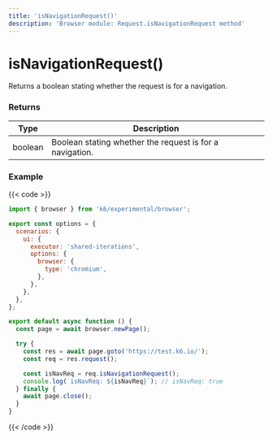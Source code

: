 ```yaml
---
title: 'isNavigationRequest()'
description: 'Browser module: Request.isNavigationRequest method'
---
```


# isNavigationRequest()

Returns a boolean stating whether the request is for a navigation.

### Returns

| Type    | Description                                              |
| ------- | -------------------------------------------------------- |
| boolean | Boolean stating whether the request is for a navigation. |

### Example

{{< code >}}

```javascript
import { browser } from 'k6/experimental/browser';

export const options = {
  scenarios: {
    ui: {
      executor: 'shared-iterations',
      options: {
        browser: {
          type: 'chromium',
        },
      },
    },
  },
};

export default async function () {
  const page = await browser.newPage();

  try {
    const res = await page.goto('https://test.k6.io/');
    const req = res.request();

    const isNavReq = req.isNavigationRequest();
    console.log(`isNavReq: ${isNavReq}`); // isNavReq: true
  } finally {
    await page.close();
  }
}
```

{{< /code >}}
